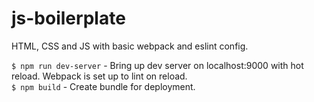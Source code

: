 # js-boilerplate

HTML, CSS and JS with basic webpack and eslint config.  
  
`$ npm run dev-server` - Bring up dev server on localhost:9000 with hot reload. Webpack is set up to lint on reload.  
`$ npm build` - Create bundle for deployment.

